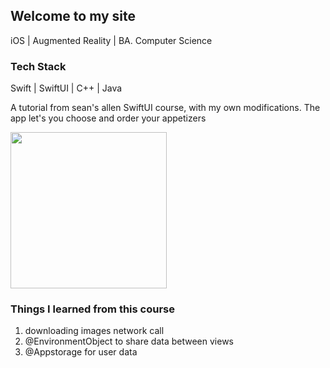 ## Welcome to my site

iOS | Augmented Reality | BA. Computer Science

### Tech Stack
<p> Swift | SwiftUI | C++ | Java </p>

<p> A tutorial from sean's allen SwiftUI course, with my own modifications. The app let's you choose and order your appetizers</p>

<p float="center">
  
  <img src="https://user-images.githubusercontent.com/19821123/105279342-54fb7900-5b75-11eb-8afb-0116012ec2a2.png" width=250/>
</p>

### Things I learned from this course
<ol>
  <li>downloading images network call</li>
  <li>@EnvironmentObject to share data between views</li>
  <li>@Appstorage for user data</li>
